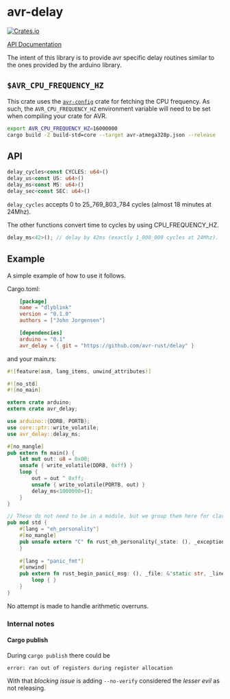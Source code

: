# avr-delay


[![Crates.io](https://img.shields.io/crates/v/avr_delay.svg)](https://crates.io/crates/avr_delay)

[API Documentation](https://docs.rs/avr_delay/)

The intent of this library is to provide avr specific delay routines similar to the ones provided by the arduino library.

## `$AVR_CPU_FREQUENCY_HZ`

This crate uses the [`avr-config`](https://crates.io/crates/avr-config) crate for fetching the CPU frequency. As such, the `AVR_CPU_FREQUENCY_HZ` environment variable will need to be set when compiling your crate for AVR.

```bash
export AVR_CPU_FREQUENCY_HZ=16000000
cargo build -Z build-std=core --target avr-atmega328p.json --release
```

## API

```rust
delay_cycles<const CYCLES: u64>()
delay_us<const US: u64>()
delay_ms<const MS: u64>()
delay_sec<const SEC: u64>()
```

`delay_cycles` accepts 0 to 25_769_803_784 cycles (almost 18 minutes at 24Mhz).

The other functions convert time to cycles by using CPU_FREQUENCY_HZ.

```rust
delay_ms<42>(); // delay by 42ms (exactly 1_008_000 cycles at 24Mhz).
```

## Example

A simple example of how to use it follows.

Cargo.toml:

```toml
    [package]
    name = "dlyblink"
    version = "0.1.0"
    authors = ["John Jorgensen"]

    [dependencies]
    arduino = "0.1"
    avr_delay = { git = "https://github.com/avr-rust/delay" }
```

and your main.rs:

```rust
#![feature(asm, lang_items, unwind_attributes)]

#![no_std]
#![no_main]

extern crate arduino;
extern crate avr_delay;

use arduino::{DDRB, PORTB};
use core::ptr::write_volatile;
use avr_delay::delay_ms;

#[no_mangle]
pub extern fn main() {
    let mut out: u8 = 0x00;
    unsafe { write_volatile(DDRB, 0xff) }
    loop {
        out = out ^ 0xff;
        unsafe { write_volatile(PORTB, out) }
        delay_ms<1000000>();
    }
}

// These do not need to be in a module, but we group them here for clarity.
pub mod std {
    #[lang = "eh_personality"]
    #[no_mangle]
    pub unsafe extern "C" fn rust_eh_personality(_state: (), _exception_object: *mut (), _context: *mut ()) -> () {
    }
    
    #[lang = "panic_fmt"]
    #[unwind]
    pub extern fn rust_begin_panic(_msg: (), _file: &'static str, _line: u32) -> ! {
        loop { }
    }
}
```

No attempt is made to handle arithmetic overruns.


### Internal notes

#### Cargo publish

During `cargo publish` there could be
```text
error: ran out of registers during register allocation
```
With that _blocking issue_ is adding `--no-verify` considered
the _lesser evil_ as not releasing.
